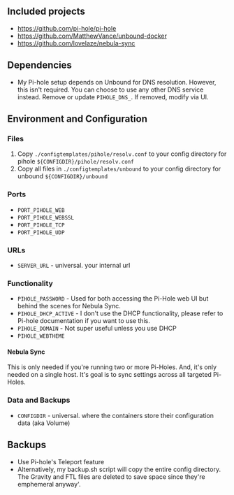 ## Included projects

- https://github.com/pi-hole/pi-hole
- https://github.com/MatthewVance/unbound-docker
- https://github.com/lovelaze/nebula-sync

## Dependencies

- My Pi-hole setup depends on Unbound for DNS resolution. However, this isn't required. You can choose to use any other DNS service instead. Remove or update `PIHOLE_DNS_`. If removed, modify via UI.


## Environment and Configuration

### Files
1. Copy `./configtemplates/pihole/resolv.conf` to your config directory for pihole `${CONFIGDIR}/pihole/resolv.conf`
1. Copy all files in `./configtemplates/unbound` to your config directory for unbound `${CONFIGDIR}/unbound`



### Ports
- `PORT_PIHOLE_WEB`
- `PORT_PIHOLE_WEBSSL`
- `PORT_PIHOLE_TCP`
- `PORT_PIHOLE_UDP`


### URLs
- `SERVER_URL` - universal. your internal url

### Functionality

- `PIHOLE_PASSWORD` - Used for both accessing the Pi-Hole web UI but behind the scenes for Nebula Sync.
- `PIHOLE_DHCP_ACTIVE` - I don't use the DHCP functionality, please refer to Pi-hole documentation if you want to use this.
- `PIHOLE_DOMAIN` - Not super useful unless you use DHCP
- `PIHOLE_WEBTHEME`

#### Nebula Sync
This is only needed if you're running two or more Pi-Holes. And, it's only needed on a single host. It's goal is to sync settings across all targeted Pi-Holes.


### Data and Backups
- `CONFIGDIR` - universal. where the containers store their configuration data (aka Volume)

## Backups
- Use Pi-hole's Teleport feature
- Alternatively, my backup.sh script will copy the entire config directory. The Gravity and FTL files are deleted to save space since they're emphemeral anyway'.